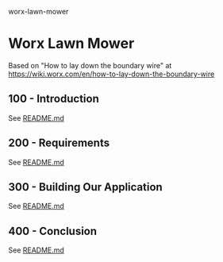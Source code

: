 worx-lawn-mower
# Worx Lawn Mower

Based on "How to lay down the boundary wire" at https://wiki.worx.com/en/how-to-lay-down-the-boundary-wire

## 100 - Introduction

See [README.md](./100/README.md)

## 200 - Requirements

See [README.md](./200/README.md)

## 300 - Building Our Application

See [README.md](./300/README.md)

## 400 - Conclusion

See [README.md](./400/README.md)
